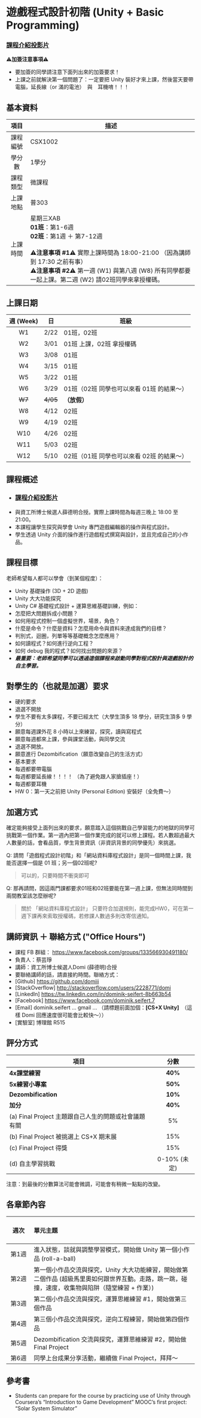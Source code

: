 # 遊戲程式設計初階 \(Unity + Basic Programming\)

### [課程介紹投影片](https://goo.gl/mssCdd)

⚠️**加簽注意事項**⚠️  
* 要加簽的同學請注意下面列出來的加簽要求！
* 上課之前就解決第一個問題了：一定要把 Unity 裝好才來上課，然後當天要帶電腦，延長線（or 滿的電池）　與　耳機唷！！！


## 基本資料

| 項目 | 描述 |
|:-------:| --- |
| 課程編號 | CSX1002 |
| 學分數  | 1學分 |
| 課程類型 | 微課程 |
| 上課地點 | 普303 |
| 上課時間 | 星期三XAB<br> **01班**：第1-6週 <br> **02班**：第1週 ＋ 第7-12週 <br><br>⚠️**注意事項 #1**⚠️ 實際上課時間為 18:00-21:00 （因為講師到 17:30 之前有事） <br>⚠️**注意事項 #2**⚠️ 第一週 (W1) 與第八週 (W8) 所有同學都要一起上課。第二週 (W2) 請02班同學來拿授權碼。 |

## 上課日期

| 週 (Week) | 日 | 班級 |
|:-:|:-:| --- |
| W1 | 2/22 | 01班，02班 |
| W2 | 3/01 | 01班 上課，02班 拿授權碼 |
| W3 | 3/08 | 01班 |
| W4 | 3/15 | 01班 |
| W5 | 3/22 | 01班 |
| W6 | 3/29 | 01班（02班 同學也可以來看 01班 的結果～） |
| ~~W7~~ | ~~4/05~~ | **（放假）** |
| W8 | 4/12 | 02班 |
| W9 | 4/19 | 02班 |
| W10 | 4/26 | 02班 |
| W11 | 5/03 | 02班 |
| W12 | 5/10 | 02班（01班 同學也可以來看 02班 的結果～） |

## 課程概述
* ### [課程介紹投影片](https://goo.gl/mssCdd)
* 與資工所博士候選人薛德明合授。實際上課時間為每週三晚上 18:00 至 21:00。
* 本課程讓學生探究與學會 Unity 專門遊戲編輯器的操作與程式設計。
* 學生透過 Unity 介面的操作進行遊戲程式撰寫與設計，並且完成自己的小作品。 


## 課程目標
老師希望每人都可以學會（到某個程度）：
* Unity 基礎操作 (3D + 2D 遊戲)
* Unity 大大功能探究
* Unity C# 基礎程式設計 + 運算思維基礎訓練，例如：
 * 怎麼把大問題拆成小問題？
 * 如何用程式控制一個虛擬世界，場景，角色？
 * 什麼是命令？什麼是資料？怎麼用命令與資料來達成我們的目標？
 * 判別式，迴圈，列單等等基礎概念怎麼應用？
 * 如何讀程式？如何進行逆向工程？
 * 如何 debug 我的程式？如何找出問題的來源？
* ***最重要：老師希望同學可以透過這個課程來啟動同學對程式設計與遊戲設計的自主學習。***


## 對學生的（也就是加選）要求
* 硬的要求
 * 退選不開放
 * 學生不要有太多課程，不要已經太忙（大學生頂多 18 學分，研究生頂多 9 學分）
 * 願意每週課外花 8 小時以上來練習，探究，讀與寫程式
 * 願意每週都來上課，參與課堂活動，與同學交流
 * 退選不開放。
 * 願意進行 Dezombification（願意改變自己的生活方式）
* 基本要求
 * 每週都要帶電腦
 * 每週都要延長線！！！！ （為了避免跟人家搶插座！）
 * 每週都要耳機
 * HW 0：第一天之前把 Unity (Personal Edition) 安裝好（全免費～）

## 加選方式
確定能夠接受上面列出來的要求，願意踏入這個挑戰自己學習能力的地獄的同學可挑戰第一個作業。第一週內把第一個作業完成的就可以修上課程。若人數超過最大人數量的話，會看品質，學生背景資訊（非資訊背景的同學優先）來挑選。
 
Q: 請問「遊戲程式設計初階」和「網站資料庫程式設計」是同一個時間上課，我能否選擇一個是 01 班；另一個02班呢?

> 可以的，只要時間不衝突即可

Q: 那再請問，因這兩門課都要求01班和02班要能在第一週上課，但無法同時間到兩間教室該怎麼辦呢?

>關於 「網站資料庫程式設計」 只要符合加選規則，能完成HW0，可在第一週下課再來索取授權碼，若修課人數過多則改寄信通知。


## 講師資訊 ＋ 聯絡方式 ("Office Hours")
* 課程 FB 群組： https://www.facebook.com/groups/133566930491180/
* 負責人：蔡芸琤
* 講師：資工所博士候選人Domi (薛德明)合授
* 要聯絡講師的話，請直接約時間。聯絡方式：
 * [Github] https://github.com/domiii
 * [StackOverflow] http://stackoverflow.com/users/2228771/domi
 * [LinkedIn] https://tw.linkedin.com/in/dominik-seifert-8b663b54
 * [Facebook] https://www.facebook.com/dominik.seifert.7
 * [Email] dominik.seifert ... gmail ... （請標題前面加個：**[CS+X Unity]**　（這樣 Domi 回應速度很可能會比較快～））
 * [實驗室] 博理館 R515

## 評分方式
| 項目 | 分數 |
| --- | :-: |
| **4x課堂練習** | **40%** |
| **5x練習小專案** | **50%** |
| **Dezombification** | **10%** |
| **加分** | **40%** |
| (a) Final Project 主題跟自己人生的問題或社會議題有關 | 5% |
| (b) Final Project 被挑選上 CS+X 期末展 | 15% |
| (c) Final Project 得獎 | 15% |
| (d) 自主學習挑戰 | 0-10% (未定) |

注意：到最後的分數算法可能會微調，可能會有稍微一點點的改變。

## 各章節內容
| &nbsp;&nbsp;&nbsp;&nbsp;&nbsp;&nbsp;&nbsp; 週次 &nbsp;&nbsp;&nbsp;&nbsp;&nbsp;&nbsp; | 單元主題 |
| :-: | :- |
| 第1週 | 進入狀態，談就與調整學習模式，開始做 Unity 第一個小作品 (roll-a-ball) |
| 第2週 | 第一個小作品交流與探究，Unity 大大功能練習，開始做第二個作品 (超級馬里奧如何跟世界互動。走路，跳一跳，碰撞，速度，收集物與陷阱（隨堂練習 + 作業）) |
| 第3週 | 第二個小作品交流與探究，運算思維練習 #1，開始做第三個作品 |
| 第4週 | 第三個小作品交流與探究，逆向工程練習，開始做第四個作品 |
| 第5週 | Dezombification 交流與探究，運算思維練習 #2，開始做 Final Project |
| 第6週 | 同學上台成果分享活動，繼續做 Final Project，拜拜～ |

## 參考書
* Students can prepare for the course by practicing use of Unity through Coursera’s “Introduction to Game Development” MOOC’s first project: “Solar System Simulator”